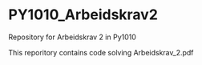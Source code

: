 # PY1010_Arbeidskrav2
Repository for Arbeidskrav 2 in Py1010

This reporitory contains code solving Arbeidskrav_2.pdf

